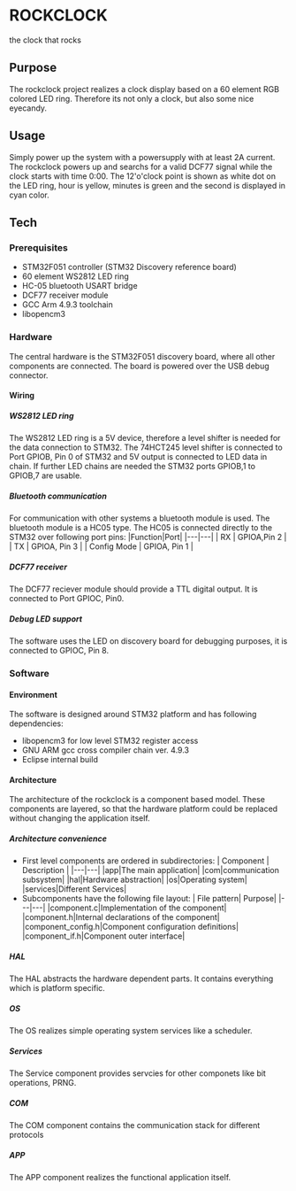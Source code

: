 # ROCKCLOCK
the clock that rocks

## Purpose
The rockclock project realizes a clock display based on a 60 element RGB colored LED ring. Therefore its not only a clock, but
also some nice eyecandy.

## Usage
Simply power up the system with a powersupply with at least 2A current. The rockclock powers up and searchs for a valid DCF77 signal while
the clock starts with time 0:00. The 12'o'clock point is shown as white dot on the LED ring, hour is yellow, minutes is green and the second
is displayed in cyan color.

## Tech

### Prerequisites
* STM32F051 controller (STM32 Discovery reference board)
* 60 element WS2812 LED ring
* HC-05 bluetooth USART bridge
* DCF77 receiver module
* GCC Arm 4.9.3 toolchain
* libopencm3

### Hardware
The central hardware is the STM32F051 discovery board, where all other components are connected.
The board is powered over the USB debug connector.
#### Wiring
##### WS2812 LED ring
The WS2812 LED ring is a 5V device, therefore a level shifter is needed for the data connection to STM32.
The 74HCT245 level shifter is connected to Port GPIOB, Pin 0 of STM32 and 5V output is connected to LED data in chain. If further
LED chains are needed the STM32 ports GPIOB,1 to GPIOB,7 are usable.

##### Bluetooth communication
For communication with other systems a bluetooth module is used. The bluetooth module is a HC05 type. The HC05 is connected directly to
the STM32 over following port pins:
|Function|Port|
|---|---|
| RX | GPIOA,Pin 2 |
| TX | GPIOA, Pin 3 |
| Config Mode | GPIOA, Pin 1 |

##### DCF77 receiver
The DCF77 reciever module should provide a TTL digital output. It is connected to Port GPIOC, Pin0.

##### Debug LED support
The software uses the LED on discovery board for debugging purposes, it is connected to GPIOC, Pin 8.

### Software
#### Environment
The software is designed around STM32 platform and has following dependencies:
* libopencm3 for low level STM32 register access
* GNU ARM gcc cross compiler chain ver. 4.9.3
* Eclipse internal build

#### Architecture
The architecture of the rockclock is a component based model. These components are layered, so that the hardware platform could be replaced
without changing the application itself.

##### Architecture convenience
* First level components are ordered in subdirectories:
| Component | Description |
|---|---|
|app|The main application|
|com|communication subsystem|
|hal|Hardware abstraction|
|os|Operating system|
|services|Different Services|
* Subcomponents have the following file layout:
| File pattern| Purpose|
|---|---|
|component.c|Implementation of the component|
|component.h|Internal declarations of the component|
|component_config.h|Component configuration definitions|
|component_if.h|Component outer interface|

##### HAL
The HAL abstracts the hardware dependent parts. It contains everything which is platform specific.

##### OS
The OS realizes simple operating system services like a scheduler.

##### Services
The Service component provides servcies for other componets like bit operations, PRNG.

##### COM
The COM component contains the communication stack for different protocols

##### APP
The APP component realizes the functional application itself.

